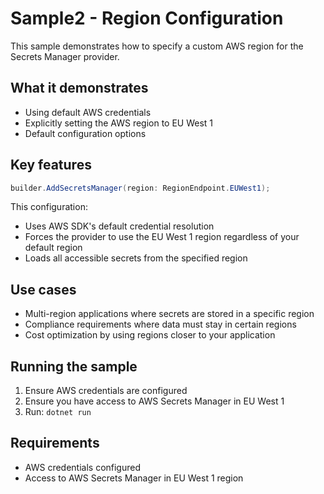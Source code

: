 # Sample2 - Region Configuration

This sample demonstrates how to specify a custom AWS region for the Secrets Manager provider.

## What it demonstrates

- Using default AWS credentials
- Explicitly setting the AWS region to EU West 1
- Default configuration options

## Key features

```csharp
builder.AddSecretsManager(region: RegionEndpoint.EUWest1);
```

This configuration:
- Uses AWS SDK's default credential resolution
- Forces the provider to use the EU West 1 region regardless of your default region
- Loads all accessible secrets from the specified region

## Use cases

- Multi-region applications where secrets are stored in a specific region
- Compliance requirements where data must stay in certain regions
- Cost optimization by using regions closer to your application

## Running the sample

1. Ensure AWS credentials are configured
2. Ensure you have access to AWS Secrets Manager in EU West 1
3. Run: `dotnet run`

## Requirements

- AWS credentials configured
- Access to AWS Secrets Manager in EU West 1 region